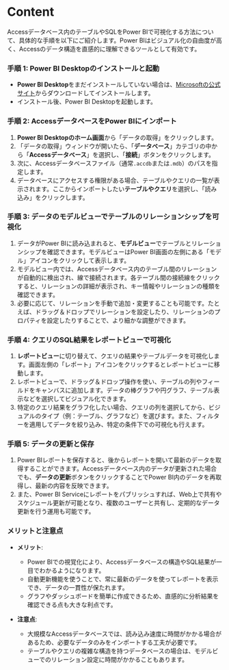 # Content
Accessデータベース内のテーブルやSQLをPower BIで可視化する方法について、具体的な手順を以下にご紹介します。Power BIはビジュアル化の自由度が高く、Accessのデータ構造を直感的に理解できるツールとして有効です。

### 手順 1: Power BI Desktopのインストールと起動

- **Power BI Desktop**をまだインストールしていない場合は、[Microsoftの公式サイト](https://powerbi.microsoft.com/)からダウンロードしてインストールします。
- インストール後、Power BI Desktopを起動します。

### 手順 2: AccessデータベースをPower BIにインポート

1. **Power BI Desktopのホーム画面**から「データの取得」をクリックします。
2. 「データの取得」ウィンドウが開いたら、「**データベース**」カテゴリの中から「**Accessデータベース**」を選択し、「**接続**」ボタンをクリックします。
3. 次に、Accessデータベースファイル（通常`.accdb`または`.mdb`）のパスを指定します。
4. データベースにアクセスする権限がある場合、テーブルやクエリの一覧が表示されます。ここからインポートしたい**テーブルやクエリ**を選択し、「読み込み」をクリックします。

### 手順 3: データのモデルビューでテーブルのリレーションシップを可視化

1. データがPower BIに読み込まれると、**モデルビュー**でテーブルとリレーションシップを確認できます。モデルビューはPower BI画面の左側にある「モデル」アイコンをクリックして表示します。
2. モデルビュー内では、Accessデータベース内のテーブル間のリレーションが自動的に検出され、線で接続されます。各テーブル間の接続線をクリックすると、リレーションの詳細が表示され、キー情報やリレーションの種類を確認できます。
3. 必要に応じて、リレーションを手動で追加・変更することも可能です。たとえば、ドラッグ＆ドロップでリレーションを設定したり、リレーションのプロパティを設定したりすることで、より細かな調整ができます。

### 手順 4: クエリのSQL結果をレポートビューで可視化

1. **レポートビュー**に切り替えて、クエリの結果やテーブルデータを可視化します。画面左側の「レポート」アイコンをクリックするとレポートビューに移動します。
2. レポートビューで、ドラッグ＆ドロップ操作を使い、テーブルの列やフィールドをキャンバスに追加します。データの棒グラフや円グラフ、テーブル表示などを選択してビジュアル化できます。
3. 特定のクエリ結果をグラフ化したい場合、クエリの列を選択してから、ビジュアルのタイプ（例：テーブル、グラフなど）を選びます。また、フィルターを適用してデータを絞り込み、特定の条件下での可視化も行えます。

### 手順 5: データの更新と保存

1. Power BIレポートを保存すると、後からレポートを開いて最新のデータを取得することができます。Accessデータベース内のデータが更新された場合でも、**データの更新**ボタンをクリックすることでPower BI内のデータを再取得し、最新の内容を反映できます。
2. また、Power BI Serviceにレポートをパブリッシュすれば、Web上で共有やスケジュール更新が可能となり、複数のユーザーと共有し、定期的なデータ更新を行う運用も可能です。

### メリットと注意点

- **メリット**:
  - Power BIでの視覚化により、Accessデータベースの構造やSQL結果が一目でわかるようになります。
  - 自動更新機能を使うことで、常に最新のデータを使ってレポートを表示でき、データの一貫性が保たれます。
  - グラフやダッシュボードを簡単に作成できるため、直感的に分析結果を確認できる点も大きな利点です。

- **注意点**:
  - 大規模なAccessデータベースでは、読み込み速度に時間がかかる場合があるため、必要なデータのみをインポートする工夫が必要です。
  - テーブルやクエリの複雑な構造を持つデータベースの場合は、モデルビューでのリレーション設定に時間がかかることもあります。
